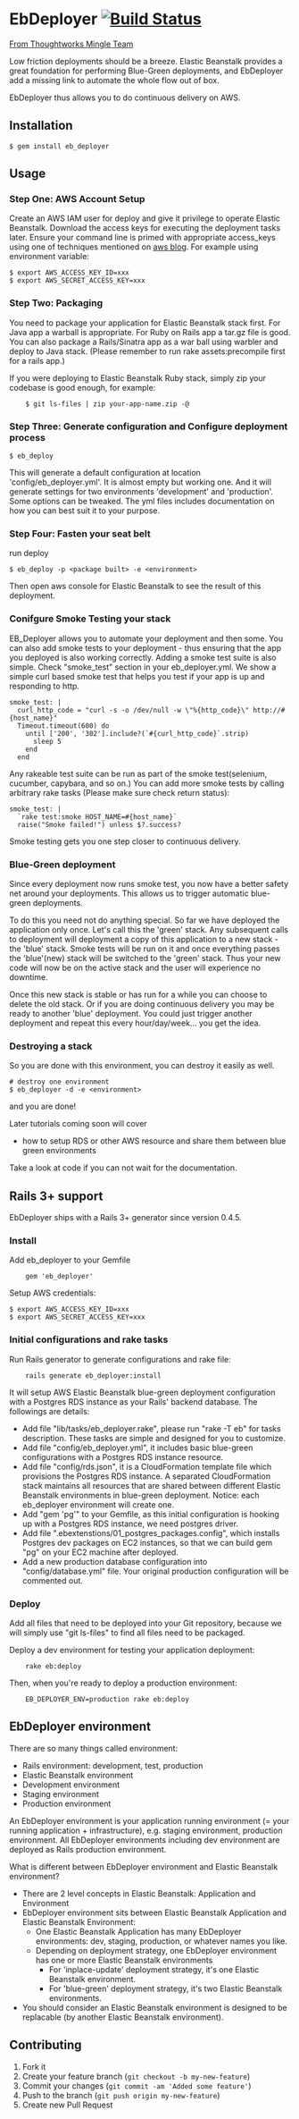 # EbDeployer [![Build Status](https://travis-ci.org/ThoughtWorksStudios/eb_deployer.png?branch=master)](https://travis-ci.org/ThoughtWorksStudios/eb_deployer)
[From Thoughtworks Mingle Team](http://getmingle.io)

Low friction deployments should be a breeze. Elastic Beanstalk provides a great foundation for performing Blue-Green deployments, and EbDeployer add a missing link to automate the whole flow out of box.

EbDeployer thus allows you to do continuous delivery on AWS.

## Installation

    $ gem install eb_deployer

## Usage

### Step One: AWS Account Setup

Create an AWS IAM user for deploy and give it privilege to operate Elastic Beanstalk. Download the access keys for executing the deployment tasks later. Ensure your command line is primed with appropriate access_keys using one of techniques mentioned on [aws blog](http://ruby.awsblog.com/blog/tag/config). For example using environment variable:

    $ export AWS_ACCESS_KEY_ID=xxx
    $ export AWS_SECRET_ACCESS_KEY=xxx


### Step Two: Packaging

You need to package your application for Elastic Beanstalk stack first. For Java app a warball is appropriate. For Ruby on Rails app a tar.gz file is good. You can also package a Rails/Sinatra app as a war ball using warbler and deploy to Java stack. (Please remember to run rake assets:precompile first for a rails app.)

If you were deploying to Elastic Beanstalk Ruby stack, simply zip your codebase is good enough, for example:

		$ git ls-files | zip your-app-name.zip -@

### Step Three: Generate configuration and Configure deployment process

    $ eb_deploy

This will generate a default configuration at location 'config/eb_deployer.yml'. It is almost empty but working one. And it will generate settings for two environments 'development' and 'production'. Some options can be tweaked. The yml files includes documentation on how you can best suit it to your purpose.


### Step Four: Fasten your seat belt
run deploy

    $ eb_deploy -p <package built> -e <environment>

Then open aws console for Elastic Beanstalk to see the result of this deployment.


### Conifgure Smoke Testing your stack

EB_Deployer allows you to automate your deployment and then some. You can also add smoke tests to your deployment - thus ensuring that the app you deployed is also working correctly.
Adding a smoke test suite is also simple. Check "smoke_test" section in your eb_deployer.yml. We show a simple curl based smoke test that helps you test if your app is up and responding to http.

    smoke_test: |
      curl_http_code = "curl -s -o /dev/null -w \"%{http_code}\" http://#{host_name}"
      Timeout.timeout(600) do
        until ['200', '302'].include?(`#{curl_http_code}`.strip)
          sleep 5
        end
      end


Any rakeable test suite can be run as part of the smoke test(selenium, cucumber, capybara, and so on.)
You can add more smoke tests by calling arbitrary rake tasks (Please make sure check return status):

    smoke_test: |
      `rake test:smoke HOST_NAME=#{host_name}`
      raise("Smoke failed!") unless $?.success?

Smoke testing gets you one step closer to continuous delivery.

### Blue-Green deployment
Since every deployment now runs smoke test, you now have a better safety net around your deployments. This allows us to trigger automatic blue-green deployments.

To do this you need not do anything special. So far we have deployed the application only once. Let's call this the 'green' stack. Any subsequent calls to deployment will deployment a copy of this application to a new stack - the 'blue' stack. Smoke tests will be run on it and once everything passes the 'blue'(new) stack will be switched to the 'green' stack. Thus your new code will now be on the active stack and the user will experience no downtime.

Once this new stack is stable or has run for a while you can choose to delete the old stack. Or if you are doing continuous delivery you may be ready to another 'blue' deployment. You could just trigger another deployment and repeat this every hour/day/week... you get the idea.



### Destroying a stack
So you are done with this environment, you can destroy it easily as well.

    # destroy one environment
    $ eb_deployer -d -e <environment>


and you are done!

Later tutorials coming soon will cover
* how to setup RDS or other AWS resource and share them between blue green environments

Take a look at code if you can not wait for the documentation.

## Rails 3+ support

EbDeployer ships with a Rails 3+ generator since version 0.4.5.

### Install

Add eb_deployer to your Gemfile

		gem 'eb_deployer'

Setup AWS credentials:

    $ export AWS_ACCESS_KEY_ID=xxx
    $ export AWS_SECRET_ACCESS_KEY=xxx

### Initial configurations and rake tasks

Run Rails generator to generate configurations and rake file:

		rails generate eb_deployer:install

It will setup AWS Elastic Beanstalk blue-green deployment configuration with a Postgres RDS instance as your Rails' backend database.
The followings are details:

* Add file "lib/tasks/eb_deployer.rake", please run "rake -T eb" for tasks description. These tasks are simple and designed for you to customize.
* Add file "config/eb_deployer.yml", it includes basic blue-green configurations with a Postgres RDS instance resource.
* Add file "config/rds.json", it is a CloudFormation template file which provisions the Postgres RDS instance. A separated CloudFormation stack maintains all resources that are shared between different Elastic Beanstalk environments in blue-green deployment. Notice: each eb_deployer environment will create one.
* Add "gem 'pg'" to your Gemfile, as this initial configuration is hooking up with a Postgres RDS instance, we need postgres driver.
* Add file ".ebextenstions/01_postgres_packages.config", which installs Postgres dev packages on EC2 instances, so that we can build gem "pg" on your EC2 machine after deployed.
* Add a new production database configuration into "config/database.yml" file. Your original production configuration will be commented out.

### Deploy

Add all files that need to be deployed into your Git repository, because we will simply use "git ls-files" to find all files need to be packaged.

Deploy a dev environment for testing your application deployment:

		rake eb:deploy

Then, when you're ready to deploy a production environment:

		EB_DEPLOYER_ENV=production rake eb:deploy

## EbDeployer environment

There are so many things called environment:

* Rails environment: development, test, production
* Elastic Beanstalk environment
* Development environment
* Staging environment
* Production environment

An EbDeployer environment is your application running environment (= your running application + infrastructure), e.g. staging environment, production environment.
All EbDeployer environments including dev environment are deployed as Rails production environment.

What is different between EbDeployer environment and Elastic Beanstalk environment?

* There are 2 level concepts in Elastic Beanstalk: Application and Environment
* EbDeployer environment sits between Elastic Beanstalk Application and Elastic Beanstalk Environment:
	* One Elastic Beanstalk Application has many EbDeployer environments: dev, staging, production, or whatever names you like.
	* Depending on deployment strategy, one EbDeployer environment has one or more Elastic Beanstalk environments
		* For 'inplace-update' deployment strategy, it's one Elastic Beanstalk environment.
		* For 'blue-green' deployment strategy, it's two Elastic Beanstalk environments.
* You should consider an Elastic Beanstalk environment is designed to be replacable (by another Elastic Beanstalk environment).

## Contributing

1. Fork it
2. Create your feature branch (`git checkout -b my-new-feature`)
3. Commit your changes (`git commit -am 'Added some feature'`)
4. Push to the branch (`git push origin my-new-feature`)
5. Create new Pull Request
